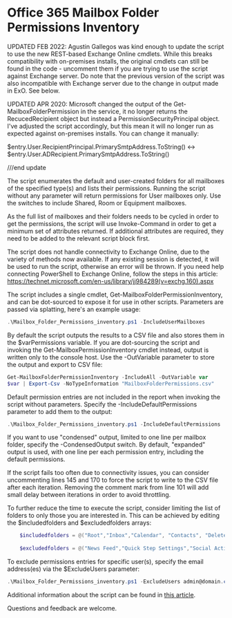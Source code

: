 # Office 365 Mailbox Folder Permissions Inventory

UPDATED FEB 2022: Agustin Gallegos was kind enough to update the script to use the new REST-based Exchange Online cmdlets. While this breaks compatibility with on-premises installs, the original cmdlets can still be found in the code - uncomment them if you are trying to use the script against Exchange server. Do note that the previous version of the script was also incompatible with Exchange server due to the change in output made in ExO. See below.

UPDATED APR 2020: Microsoft changed the output of the Get-MailboxFolderPermission in the service, it no longer returns the RecucedRecipient object but instead a PermissionSecurityPrincipal object. I've adjusted the script accordingly, but this mean it will no longer run as expected against on-premises installs. You can change it manually:

$entry.User.RecipientPrincipal.PrimarySmtpAddress.ToString() <-> $entry.User.ADRecipient.PrimarySmtpAddress.ToString()

///end update

The script enumerates the default and user-created folders for all mailboxes of the specified type(s) and lists their permissions. Running the script without any parameter will return permissions for User mailboxes only. Use the switches to include Shared, Room or Equipment mailboxes.

As the full list of mailboxes and their folders needs to be cycled in order to get the permissions, the script will use Invoke-Command in order to get a minimum set of attributes returned. If additional attributes are required, they need to be added to the relevant script block first.

The script does not handle connectivity to Exchange Online, due to the variety of methods now available. If any existing session is detected, it will be used to run the script, otherwise an error will be thrown. If you need help connecting PowerShell to Exchange Online, follow the steps in this article: https://technet.microsoft.com/en-us/library/jj984289(v=exchg.160).aspx

The script includes a single cmdlet, Get-MailboxFolderPermissionInventory, and can be dot-sourced to expose it for use in other scripts. Parameters are passed via splatting, here's an example usage:
```PowerShell
.\Mailbox_Folder_Permissions_inventory.ps1 -IncludeUserMailboxes
```
By default the script outputs the results to a CSV file and also stores them in the $varPermissions variable. If you are dot-sourcing the script and invoking the Get-MailboxPermissionInventory cmdlet instead, output is written only to the console host. Use the -OutVariable parameter to store the output and export to CSV file:  
```PowerShell
Get-MailboxFolderPermissionInventory -IncludeAll -OutVariable var 
$var | Export-Csv -NoTypeInformation "MailboxFolderPermissions.csv"
```
Default permission entries are not included in the report when invoking the script without parameters. Specify the -IncludeDefaultPermissions parameter to add them to the output:
```PowerShell
.\Mailbox_Folder_Permissions_inventory.ps1 -IncludeDefaultPermissions
```
If you want to use "condensed" output, limited to one line per mailbox folder, specify the -CondensedOutput switch. By default, "expanded" output is used, with one line per each permission entry, including the default permissions.

If the script fails too often due to connectivity issues, you can consider uncommenting lines 145 and 170 to force the script to write to the CSV file after each iteration. Removing the comment mark from line 101 will add small delay between iterations in order to avoid throttling.

To further reduce the time to execute the script, consider limiting the list of folders to only those you are interested in. This can be achieved by editing the $includedfolders and $excludedfolders arrays:
```PowerShell
    $includedfolders = @("Root","Inbox","Calendar", "Contacts", "DeletedItems", "Drafts", "JunkEmail", "Journal", "Notes", "Outbox", "SentItems", "Tasks", "CommunicatorHistory", "Clutter", "Archive") 
 
    $excludedfolders = @("News Feed","Quick Step Settings","Social Activity Notifications","Suggested Contacts", "SearchDiscoveryHoldsUnindexedItemFolder", "SearchDiscoveryHoldsFolder")
```
To exclude permissions entries for specific user(s), specify the email address(es) via the $ExcludeUsers parameter:
```PowerShell
.\Mailbox_Folder_Permissions_inventory.ps1 -ExcludeUsers admin@domain.com,serviceaccount@domain.com
```
Additional information about the script can be found in [this article](https://www.michev.info/blog/post/3519/office-365-permission-inventory-calendar-permissions). 

Questions and feedback are welcome.
